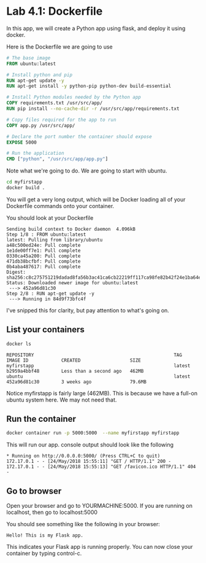 Lab 4.1: Dockerfile
==================

In this app, we will create a Python app using flask, and deploy it using docker.


Here is the Dockerfile we are going to use

```Dockerfile
# The base image
FROM ubuntu:latest

# Install python and pip
RUN apt-get update -y
RUN apt-get install -y python-pip python-dev build-essential

# Install Python modules needed by the Python app
COPY requirements.txt /usr/src/app/
RUN pip install --no-cache-dir -r /usr/src/app/requirements.txt

# Copy files required for the app to run
COPY app.py /usr/src/app/

# Declare the port number the container should expose
EXPOSE 5000

# Run the application
CMD ["python", "/usr/src/app/app.py"]
```

Note what we're going to do.  We are going to start with ubuntu.

```bash
cd myfirstapp
docker build .
```

You will get a very long output, which will be Docker loading all of your
Dockerfile commands onto your container.

You should look at your Dockerfile

```console
Sending build context to Docker daemon  4.096kB
Step 1/8 : FROM ubuntu:latest
latest: Pulling from library/ubuntu
a48c500ed24e: Pull complete
1e1de00ff7e1: Pull complete
0330ca45a200: Pull complete
471db38bcfbf: Pull complete
0b4aba487617: Pull complete
Digest: sha256:c8c275751219dadad8fa56b3ac41ca6cb22219ff117ca98fe82b42f24e1ba64e
Status: Downloaded newer image for ubuntu:latest
 ---> 452a96d81c30
Step 2/8 : RUN apt-get update -y
 ---> Running in 84d9f73bfc4f
```

I've snipped this for clarity, but pay attention to what's going on.


## List your containers

```bash
docker ls
```

```console
REPOSITORY                                                   TAG                 IMAGE ID            CREATED                  SIZE
myfirstapp                                                   latest              b2959a4bbf48        Less than a second ago   462MB
ubuntu                                                       latest              452a96d81c30        3 weeks ago              79.6MB
```

Notice myfirstapp is fairly large (462MB). This is because we have a full-on ubuntu system here.  We may not  need that.

## Run the container

```bash
docker container run -p 5000:5000  --name myfirstapp myfirstapp
```

This will run our app.  console output should look like the following

```console
* Running on http://0.0.0.0:5000/ (Press CTRL+C to quit)
172.17.0.1 - - [24/May/2018 15:55:11] "GET / HTTP/1.1" 200 -
172.17.0.1 - - [24/May/2018 15:55:13] "GET /favicon.ico HTTP/1.1" 404 -
```

## Go to browser

Open your browser and go to YOURMACHINE:5000.  If you are running on localhost, then go to localhost:5000

You should see something like the following in your browser:

```console
Hello! This is my Flask app.
```

This indicates your Flask app is running properly. You can now close your container by typing control-c.

